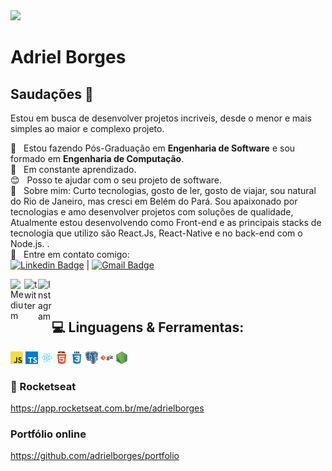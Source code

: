 <img width="auto" src="https://repository-images.githubusercontent.com/284782932/3b08b280-d5a4-11ea-92ee-7f508311a02d">

# Adriel Borges

## Saudações 👋
Estou em busca de desenvolver projetos incriveis, desde o menor e mais simples ao maior e complexo projeto.


 :rocket:  &nbsp; Estou fazendo Pós-Graduação em **Engenharia de Software** e sou formado em **Engenharia de Computação**.
 <br/> :notebook:  &nbsp; Em constante aprendizado.
 <br/> :blush:  &nbsp; Posso te ajudar com o seu projeto de software.
 <br/> 💬  &nbsp;  Sobre mim: Curto tecnologias, gosto de ler, gosto de viajar, sou natural do Rio de Janeiro, mas cresci em Belém do Pará.
Sou apaixonado por tecnologias e amo desenvolver projetos com soluções de qualidade, Atualmente estou desenvolvendo como Front-end e as principais stacks de tecnologia que utilizo são React.Js, React-Native e no back-end com o Node.js. .
 <br/> :email: &nbsp;  Entre em contato comigo:
 <br/>
 [![Linkedin Badge](https://img.shields.io/badge/-adrielborgesti-blue?style=flat-square&logo=Linkedin&logoColor=white&link=https://www.linkedin.com/in/adriel-borgesti/)](https://www.linkedin.com/in/adriel-borgesti/) 
| 
[![Gmail Badge](https://img.shields.io/badge/-adrieluca@gmail.com-c14438?style=flat-square&logo=Gmail&logoColor=white&link=mailto:adrieluca@gmail.com)](mailto:adrieluca@gmail.com)



<a target="_blank" href="https://medium.com/@adrielluca">
  <img align="left" alt="Medium" width="22px" src="https://cdn.jsdelivr.net/npm/simple-icons@v3/icons/medium.svg" />
</a>

<a target="_blank" href="https://twitter.com/Adrielborges_">
  <img align="left" alt="twitter" width="22px" src="https://cdn.jsdelivr.net/npm/simple-icons@v3/icons/twitter.svg" />
</a>

<a target="_blank" href="https://www.instagram.com/1lucas_borges/">
  <img align="left" alt="Instagram" width="22px" src="https://cdn.jsdelivr.net/npm/simple-icons@v3/icons/instagram.svg" />
</a>

<br></br>
## :computer: Linguagens & Ferramentas:
<code><img height="20" src="https://raw.githubusercontent.com/github/explore/80688e429a7d4ef2fca1e82350fe8e3517d3494d/topics/javascript/javascript.png"></code>
<code><img height="20" src="https://raw.githubusercontent.com/github/explore/80688e429a7d4ef2fca1e82350fe8e3517d3494d/topics/typescript/typescript.png"></code>
<code><img height="20" src="https://raw.githubusercontent.com/github/explore/80688e429a7d4ef2fca1e82350fe8e3517d3494d/topics/react/react.png"></code>
<code><img height="20" src="https://raw.githubusercontent.com/github/explore/80688e429a7d4ef2fca1e82350fe8e3517d3494d/topics/html/html.png"></code>
<code><img height="20" src="https://raw.githubusercontent.com/github/explore/80688e429a7d4ef2fca1e82350fe8e3517d3494d/topics/css/css.png"></code>
<code><img height="20" src="https://raw.githubusercontent.com/github/explore/80688e429a7d4ef2fca1e82350fe8e3517d3494d/topics/postgresql/postgresql.png"></code>
<code><img height="20" src="https://raw.githubusercontent.com/github/explore/80688e429a7d4ef2fca1e82350fe8e3517d3494d/topics/git/git.png"></code>
<code><img height="20" src="https://raw.githubusercontent.com/github/explore/80688e429a7d4ef2fca1e82350fe8e3517d3494d/topics/nodejs/nodejs.png"></code>

### :rocket: Rocketseat
https://app.rocketseat.com.br/me/adrielborges

### Portfólio online
https://github.com/adrielborges/portfolio
